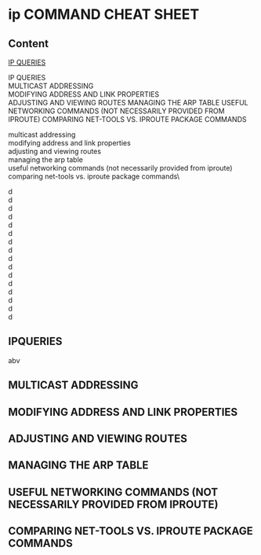 # ip COMMAND CHEAT SHEET

## Content

[IP QUERIES](#ipqueries)

IP QUERIES\
MULTICAST ADDRESSING\
MODIFYING ADDRESS AND LINK PROPERTIES\
ADJUSTING AND VIEWING ROUTES
MANAGING THE ARP TABLE
USEFUL NETWORKING COMMANDS (NOT NECESSARILY PROVIDED FROM IPROUTE)
COMPARING NET-TOOLS VS. IPROUTE PACKAGE COMMANDS



multicast addressing\
modifying address and link properties\
adjusting and viewing routes\
managing the arp table\
useful networking commands (not necessarily provided from iproute)\
comparing net-tools vs. iproute package commands\



d\
d\
d\
d\
d\
d\
d\
d\
d\
d\
d\
d\
d\
d\
d\
d


## IPQUERIES
abv
## MULTICAST ADDRESSING
## MODIFYING ADDRESS AND LINK PROPERTIES
## ADJUSTING AND VIEWING ROUTES
## MANAGING THE ARP TABLE
## USEFUL NETWORKING COMMANDS (NOT NECESSARILY PROVIDED FROM IPROUTE)
## COMPARING NET-TOOLS VS. IPROUTE PACKAGE COMMANDS
